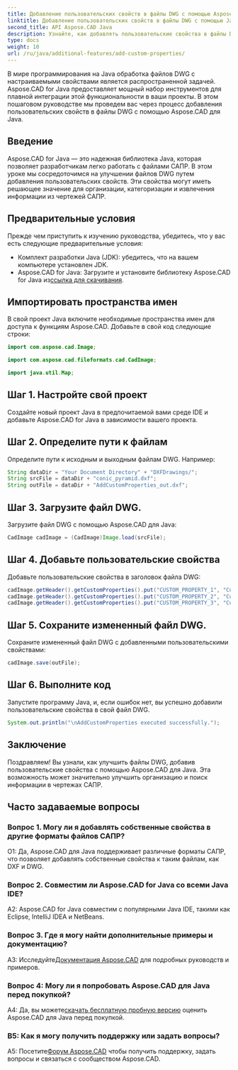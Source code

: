 ```yaml
---
title: Добавление пользовательских свойств в файлы DWG с помощью Aspose.CAD в Java
linktitle: Добавление пользовательских свойств в файлы DWG с помощью Java
second_title: API Aspose.CAD Java
description: Узнайте, как добавлять пользовательские свойства в файлы DWG на Java с помощью Aspose.CAD. Улучшите организацию и поиск информации в чертежах САПР без особых усилий.
type: docs
weight: 10
url: /ru/java/additional-features/add-custom-properties/
---
```

В мире программирования на Java обработка файлов DWG с настраиваемыми свойствами является распространенной задачей. Aspose.CAD for Java предоставляет мощный набор инструментов для плавной интеграции этой функциональности в ваши проекты. В этом пошаговом руководстве мы проведем вас через процесс добавления пользовательских свойств в файлы DWG с помощью Aspose.CAD для Java.

## Введение

Aspose.CAD for Java — это надежная библиотека Java, которая позволяет разработчикам легко работать с файлами САПР. В этом уроке мы сосредоточимся на улучшении файлов DWG путем добавления пользовательских свойств. Эти свойства могут иметь решающее значение для организации, категоризации и извлечения информации из чертежей САПР.

## Предварительные условия

Прежде чем приступить к изучению руководства, убедитесь, что у вас есть следующие предварительные условия:

- Комплект разработки Java (JDK): убедитесь, что на вашем компьютере установлен JDK.
- Aspose.CAD for Java: Загрузите и установите библиотеку Aspose.CAD for Java из[ссылка для скачивания](https://releases.aspose.com/cad/java/).

## Импортировать пространства имен

В свой проект Java включите необходимые пространства имен для доступа к функциям Aspose.CAD. Добавьте в свой код следующие строки:

```java
import com.aspose.cad.Image;

import com.aspose.cad.fileformats.cad.CadImage;

import java.util.Map;
```

## Шаг 1. Настройте свой проект

Создайте новый проект Java в предпочитаемой вами среде IDE и добавьте Aspose.CAD for Java в зависимости вашего проекта.

## Шаг 2. Определите пути к файлам

Определите пути к исходным и выходным файлам DWG. Например:

```java
String dataDir = "Your Document Directory" + "DXFDrawings/";
String srcFile = dataDir + "conic_pyramid.dxf";
String outFile = dataDir + "AddCustomProperties_out.dxf";
```

## Шаг 3. Загрузите файл DWG.

Загрузите файл DWG с помощью Aspose.CAD для Java:

```java
CadImage cadImage = (CadImage)Image.load(srcFile);
```

## Шаг 4. Добавьте пользовательские свойства

Добавьте пользовательские свойства в заголовок файла DWG:

```java
cadImage.getHeader().getCustomProperties().put("CUSTOM_PROPERTY_1", "Custom property test 1");
cadImage.getHeader().getCustomProperties().put("CUSTOM_PROPERTY_2", "Custom property test 2");
cadImage.getHeader().getCustomProperties().put("CUSTOM_PROPERTY_3", "Custom property test 3");
```

## Шаг 5. Сохраните измененный файл DWG.

Сохраните измененный файл DWG с добавленными пользовательскими свойствами:

```java
cadImage.save(outFile);
```

## Шаг 6. Выполните код

Запустите программу Java, и, если ошибок нет, вы успешно добавили пользовательские свойства в свой файл DWG.

```java
System.out.println("\nAddCustomProperties executed successfully.");
```

## Заключение

Поздравляем! Вы узнали, как улучшить файлы DWG, добавив пользовательские свойства с помощью Aspose.CAD для Java. Эта возможность может значительно улучшить организацию и поиск информации в чертежах САПР.

## Часто задаваемые вопросы

### Вопрос 1. Могу ли я добавлять собственные свойства в другие форматы файлов САПР?

О1: Да, Aspose.CAD для Java поддерживает различные форматы САПР, что позволяет добавлять собственные свойства к таким файлам, как DXF и DWG.

### Вопрос 2. Совместим ли Aspose.CAD for Java со всеми Java IDE?

A2: Aspose.CAD for Java совместим с популярными Java IDE, такими как Eclipse, IntelliJ IDEA и NetBeans.

### Вопрос 3. Где я могу найти дополнительные примеры и документацию?

 A3: Исследуйте[Документация Aspose.CAD](https://reference.aspose.com/cad/java/) для подробных руководств и примеров.

### Вопрос 4: Могу ли я попробовать Aspose.CAD для Java перед покупкой?

 А4: Да, вы можете[скачать бесплатную пробную версию](https://releases.aspose.com/) оценить Aspose.CAD для Java перед покупкой.

### В5: Как я могу получить поддержку или задать вопросы?

A5: Посетите[Форум Aspose.CAD](https://forum.aspose.com/c/cad/19) чтобы получить поддержку, задать вопросы и связаться с сообществом Aspose.CAD.